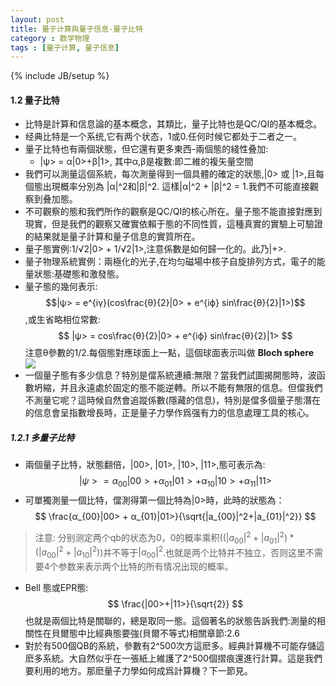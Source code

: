 ```yaml
---
layout: post
title: 量子计算與量子信息-量子比特
category : 数学物理
tags : [量子计算, 量子信息]
---
```

{% include JB/setup %}

#### 1.2 量子比特

- 比特是計算和信息論的基本概念，其類比，量子比特也是QC/QI的基本概念。<!-- excerpt -->
- 经典比特是一个系统,它有两个状态，1或0.任何时候它都处于二者之一。
- 量子比特也有兩個狀態，但它還有更多東西-兩個態的綫性叠加:
	- |ψ> = α|0>+β|1>, 其中α,β是複數:即二維的複矢量空間
- 我們可以測量這個系統，每次測量得到一個具體的確定的狀態,|0> 或 |1>,且每個態出現概率分別為 |α|^2和|β|^2. 這樣|α|^2 + |β|^2 = 1.我們不可能直接觀察到叠加態。
- 不可觀察的態和我們所作的觀察是QC/QI的核心所在。量子態不能直接對應到現實，但是我們的觀察又確實依賴于態的不同性質，這種真實的實驗上可驗證的結果就是量子計算和量子信息的實質所在。
- 量子態實例:1/√2|0> + 1/√2|1>,注意係數是如何歸一化的。此乃|+>.
- 量子物理系統實例：兩極化的光子,在均匀磁場中核子自旋排列方式，電子的能量狀態:基礎態和激發態。
- 量子態的幾何表示:$$|ψ> = e^{iγ}(cos\frac{θ}{2}|0> + e^{iϕ} sin\frac{θ}{2}|1>)$$,或生省略相位常數:
	$$ |ψ> = cos\frac{θ}{2}|0> + e^{iϕ} sin\frac{θ}{2}|1> $$
	注意θ參數的1/2.每個態對應球面上一點，這個球面表示叫做 <b>Bloch sphere</b>
	<img src="https://upload.wikimedia.org/wikipedia/commons/thumb/f/f4/Bloch_Sphere.svg/384px-Bloch_Sphere.svg.png" />
- 一個量子態有多少信息？特別是儅系統連續:無限？當我們試圖揭開態時，波函數坍縮，并且永遠處於固定的態不能逆轉。所以不能有無限的信息。但儅我們不測量它呢？這時候自然會追蹤係數(隱藏的信息)，特別是儅多個量子態潛在的信息會呈指數增長時，正是量子力學作爲强有力的信息處理工具的核心。
##### 1.2.1 多量子比特
- 兩個量子比特，狀態翻倍，|00>, |01>, |10>, |11>,態可表示為:
$$|ψ> = α_{00}|00> + α_{01}|01> + α_{10}|10> + α_{11}|11>$$
- 可單獨測量一個比特，儅測得第一個比特為|0>時，此時的狀態為：
$$ \frac{α_{00}|00> + α_{01}|01>}{\sqrt{|a_{00}|^2+|a_{01}|^2}} $$
> 注意: 分别测定两个qb的状态为0，0的概率乘积($(|a_{00}|^2+|a_{01}|^2)*(|a_{00}|^2+|a_{10}|^2)$)并不等于$|a_{00}|^2$.也就是两个比特并不独立，否则这里不需要4个参数来表示两个比特的所有情况出现的概率。
- Bell 態或EPR態:
$$ \frac{|00>+|11>}{\sqrt{2}} $$
也就是兩個比特是關聯的，總是取同一態。這個著名的狀態告訴我們:測量的相關性在貝爾態中比經典態要強(貝爾不等式)相關章節:2.6
- 對於有500個QB的系統，參數有2^500次方這麽多。經典計算機不可能存儲這麽多系統。大自然似乎在一張紙上維護了2^500個摺痕還進行計算。這是我們要利用的地方。那麽量子力學如何成爲計算機？下一節見。
